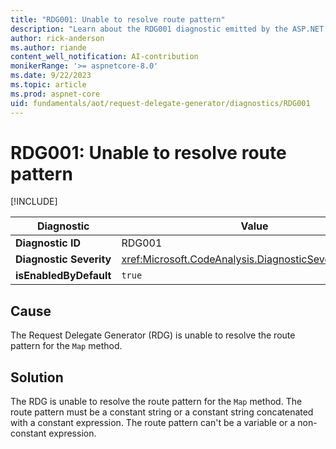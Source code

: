 ```yaml
---
title: "RDG001: Unable to resolve route pattern"
description: "Learn about the RDG001 diagnostic emitted by the ASP.NET Core Request Delegate Generator (RDG) for native AOT"
author: rick-anderson
ms.author: riande
content_well_notification: AI-contribution
monikerRange: '>= aspnetcore-8.0'
ms.date: 9/22/2023
ms.topic: article
ms.prod: aspnet-core
uid: fundamentals/aot/request-delegate-generator/diagnostics/RDG001
---
```

# RDG001: Unable to resolve route pattern

[!INCLUDE[](~/aspnetcore/fundamentals/aot/includes/aot_preview.md)]

| Diagnostic| Value |
|-|-|
| **Diagnostic ID** |RDG001|
| **Diagnostic Severity** |<xref:Microsoft.CodeAnalysis.DiagnosticSeverity.Warning>|
| **isEnabledByDefault** |`true`|

## Cause

The Request Delegate Generator (RDG) is unable to resolve the route pattern for the `Map` method.

## Solution

The RDG is unable to resolve the route pattern for the `Map` method. The route pattern must be a constant string or a constant string concatenated with a constant expression. The route pattern can't be a variable or a non-constant expression.
